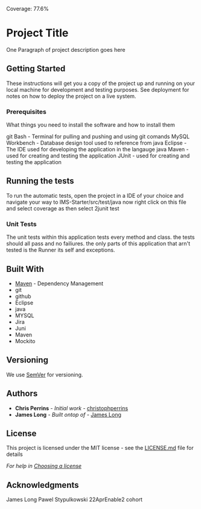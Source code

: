 Coverage: 77.6%
# Project Title

One Paragraph of project description goes here

## Getting Started

These instructions will get you a copy of the project up and running on your local machine for development and testing purposes. See deployment for notes on how to deploy the project on a live system.

### Prerequisites

What things you need to install the software and how to install them

git Bash - Terminal for pulling and pushing and using git comands
MySQL Workbench - Database design tool used to reference from java
Eclipse - The IDE used for developing the application in the langauge java
Maven -used for creating and testing the application
JUnit - used for creating and testing the application




## Running the tests

To run the automatic tests, open the project in a IDE of your choice and navigate your way to IMS-Starter/src/test/java now right click on this file and select coverage as then select 2junit test

### Unit Tests 

The unit tests within this application tests every method and class. the tests should all pass and no failiures. the only parts of this application that arn't tested is the Runner its self and exceptions.



## Built With

* [Maven](https://maven.apache.org/) - Dependency Management
* git
* github
* Eclipse
* java
* MYSQL
* Jira
* Juni
* Maven
* Mockito

## Versioning

We use [SemVer](http://semver.org/) for versioning.

## Authors

* **Chris Perrins** - *Initial work* - [christophperrins](https://github.com/christophperrins)
* **James Long** - *Built ontop of* - [James Long](https://github.com/2jcjl4)

## License

This project is licensed under the MIT license - see the [LICENSE.md](LICENSE.md) file for details 

*For help in [Choosing a license](https://choosealicense.com/)*

## Acknowledgments

James Long
Pawel Stypulkowski
22AprEnable2 cohort 
